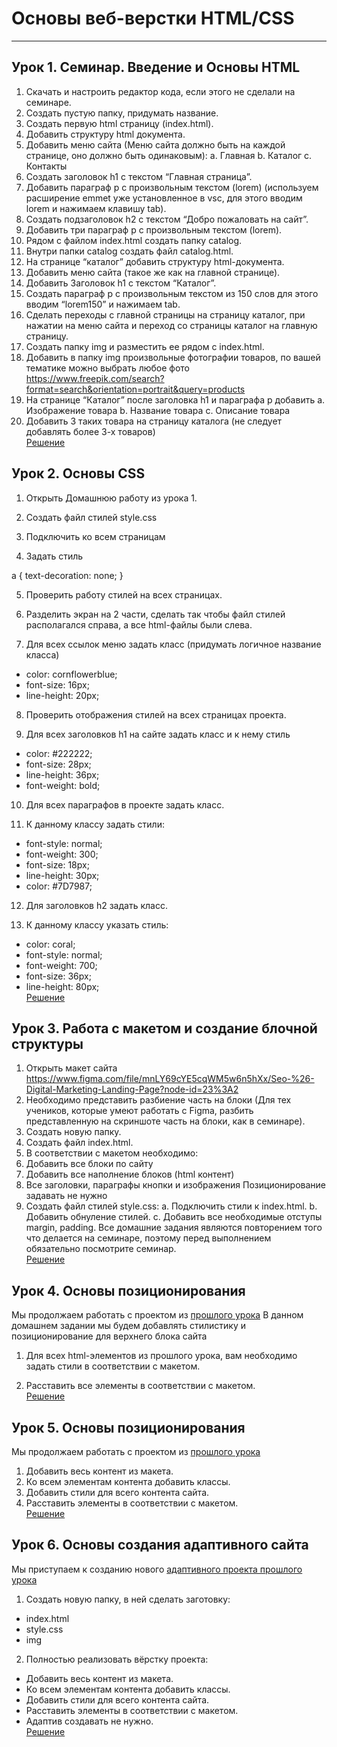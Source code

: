 # Основы веб-верстки HTML/CSS
<hr>

## Урок 1. Семинар. Введение и Основы HTML

1. Скачать и настроить редактор кода, если этого не сделали на семинаре.
2. Создать пустую папку, придумать название.
3. Создать первую html страницу (index.html).
4. Добавить структуру html документа.
5. Добавить меню сайта (Меню сайта должно быть на каждой странице, оно должно быть одинаковым): a. Главная b. Каталог c. Контакты
6. Создать заголовок h1 с текстом “Главная страница”.
7. Добавить параграф p с произвольным текстом (lorem) (используем расширение emmet уже установленное в vsc, для этого вводим lorem и нажимаем клавишу tab).
8. Создать подзаголовок h2 с текстом “Добро пожаловать на сайт”.
9. Добавить три параграф p с произвольным текстом (lorem).
10. Рядом с файлом index.html создать папку catalog.
11. Внутри папки catalog создать файл catalog.html.
12. На странице “каталог” добавить структуру html-документа.
13. Добавить меню сайта (такое же как на главной странице).
14. Добавить Заголовок h1 с текстом “Каталог”.
15. Создать параграф p с произвольным текстом из 150 слов для этого вводим “lorem150” и нажимаем tab.
16. Сделать переходы с главной страницы на страницу каталог, при нажатии на меню сайта и переход со страницы каталог на главную страницу.
17. Создать папку img и разместить ее рядом с index.html.
18. Добавить в папку img произвольные фотографии товаров, по вашей тематике можно выбрать любое фото https://www.freepik.com/search?format=search&orientation=portrait&query=products
19. На странице “Каталог” после заголовка h1 и параграфа p добавить a. Изображение товара b. Название товара c. Описание товара
20. Добавить 3 таких товара на страницу каталога (не следует добавлять более 3-х товаров) <br>
[Решение]((lesson_1/))

## Урок 2. Основы CSS
1. Открыть Домашнюю работу из урока 1.

2. Создать файл стилей style.css

3. Подключить ко всем страницам

4. Задать стиль

a {
    text-decoration: none;
}


5. Проверить работу стилей на всех страницах.

6. Разделить экран на 2 части, сделать так чтобы файл стилей располагался справа, а все html-файлы были слева.

7. Для всех ссылок меню задать класс (придумать логичное название класса)
* color: cornflowerblue;
* font-size: 16px;
* line-height: 20px;

8. Проверить отображения стилей на всех страницах проекта.

9. Для всех заголовков h1 на сайте задать класс и к нему стиль
* color: #222222;
* font-size: 28px;
* line-height: 36px;
* font-weight: bold;

10. Для всех параграфов в проекте задать класс.

11. К данному классу задать стили:
* font-style: normal;
* font-weight: 300;
* font-size: 18px;
* line-height: 30px;
* color: #7D7987;

12. Для заголовков h2 задать класс.

13. К данному классу указать стиль:
* color: coral;
* font-style: normal;
* font-weight: 700;
* font-size: 36px;
* line-height: 80px;<br>
[Решение]((lesson_1/))

## Урок 3. Работа с макетом и cоздание блочной структуры

1. Открыть макет сайта https://www.figma.com/file/mnLY69cYE5cqWM5w6n5hXx/Seo-%26-Digital-Marketing-Landing-Page?node-id=23%3A2
2. Необходимо представить разбиение часть на блоки (Для тех учеников, которые умеют работать с Figma, разбить представленную на скриншоте часть на блоки, как в семинаре).
3. Создать новую папку.
4. Создать файл index.html.
5. В соответствии с макетом необходимо:
6. Добавить все блоки по сайту
7. Добавить все наполнение блоков (html контент)
8. Все заголовки, параграфы кнопки и изображения Позиционирование задавать не нужно
9. Создать файл стилей style.css: a. Подключить стили к index.html. b. Добавить обнуление стилей. c. Добавить все необходимые отступы margin, padding. Все домашние задания являются повторением того что делается на семинаре, поэтому перед выполнением обязательно посмотрите семинар.<br>
[Решение]((lesson_3/))

## Урок 4. Основы позиционирования

Мы продолжаем работать с проектом из [прошлого урока](https://www.figma.com/file/mnLY69cYE5cqWM5w6n5hXx/Seo-%26-Digital-Marketing-Landing-Page?node-id=186%3A2)
В данном домашнем задании мы будем добавлять стилистику и позиционирование для верхнего блока сайта

1. Для всех html-элементов из прошлого урока, вам необходимо задать стили в соответствии с макетом.

2. Расставить все элементы в соответствии с макетом.<br>
[Решение]((lesson_3/))

## Урок 5. Основы позиционирования

Мы продолжаем работать с проектом из [прошлого урока](https://www.figma.com/file/mnLY69cYE5cqWM5w6n5hXx/Seo-%26-Digital-Marketing-Landing-Page?node-id=186%3A47)

1. Добавить весь контент из макета.
2. Ко всем элементам контента добавить классы.
3. Добавить стили для всего контента сайта.
4. Расставить элементы в соответствии с макетом.<br>
[Решение]((lesson_5/))

## Урок 6.  Основы создания адаптивного сайта

Мы приступаем к созданию нового [адаптивного проекта прошлого урока](https://www.figma.com/file/mnLY69cYE5cqWM5w6n5hXx/Seo-%26-Digital-Marketing-Landing-Page?node-id=188%3A2 )

1. Создать новую папку, в ней сделать заготовку:
* index.html
* style.css
* img

2. Полностью реализовать вёрстку проекта:
* Добавить весь контент из макета.
* Ко всем элементам контента добавить классы.
* Добавить стили для всего контента сайта.
* Расставить элементы в соответствии с макетом.
* Адаптив создавать не нужно.<br>
[Решение]((lesson_6/))
